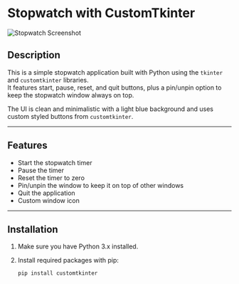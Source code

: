 # Stopwatch with CustomTkinter

![Stopwatch Screenshot](stopwatch.png)


## Description

This is a simple stopwatch application built with Python using the `tkinter` and `customtkinter` libraries.  
It features start, pause, reset, and quit buttons, plus a pin/unpin option to keep the stopwatch window always on top.

The UI is clean and minimalistic with a light blue background and uses custom styled buttons from `customtkinter`.

---

## Features

- Start the stopwatch timer  
- Pause the timer  
- Reset the timer to zero  
- Pin/unpin the window to keep it on top of other windows  
- Quit the application  
- Custom window icon  

---

## Installation

1. Make sure you have Python 3.x installed.  
2. Install required packages with pip:

   ```bash
   pip install customtkinter
